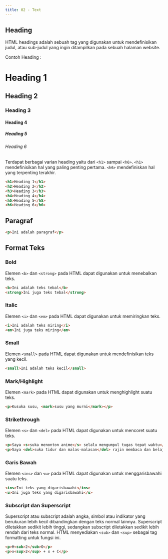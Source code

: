 ```yaml
---
title: 02 - Text
---
```


## Heading

HTML headings adalah sebuah tag yang digunakan untuk mendefinisikan judul, atau sub-judul yang ingin ditampilkan pada
sebuah halaman website.

Contoh Heading :
# Heading 1
## Heading 2
### Heading 3
#### Heading 4
##### Heading 5
###### Heading 6

Terdapat berbagai varian heading yaitu dari `<h1>` sampai `<h6>`.
`<h1>` mendefinisikan hal yang paling penting pertama. `<h6>` mendefiniskan hal yang terpenting terakhir.

```html
<h1>Heading 1</h1>
<h2>Heading 2</h2>
<h3>Heading 3</h3>
<h4>Heading 4</h4>
<h5>Heading 5</h5>
<h6>Heading 6</h6>
```

## Paragraf

```html
<p>Ini adalah paragraf</p>
```

## Format Teks

### Bold

Elemen `<b>` dan `<strong>` pada HTML dapat digunakan untuk menebalkan teks.

```html
<b>Ini adalah teks tebal</b>
<strong>Ini juga teks tebal</strong>
```

### Italic

Elemen `<i>` dan `<em>` pada HTML dapat digunakan untuk memiringkan teks.

```html
<i>Ini adalah teks miring</i>
<em>Ini juga teks miring</em>
```

### Small

Elemen `<small>` pada HTML dapat digunakan untuk mendefinisikan teks yang kecil.

```html
<small>Ini adalah teks kecil</small>
```

### Mark/Highlight

Elemen `<mark>` pada HTML dapat digunakan untuk menghighlight suatu teks.

```html
<p>Kusuka susu, <mark>susu yang murni</mark></p>
```

### Strikethrough

Elemen `<s>` dan `<del>` pada HTML dapat digunakan untuk mencoret suatu teks.

```html
<p>Saya <s>suka menonton anime</s> selalu mengumpul tugas tepat waktu</p>
<p>Saya <del>suka tidur dan malas-malasan</del> rajin membaca dan belajar</p>
```

### Garis Bawah

Elemen `<ins>` dan `<u>` pada HTML dapat digunakan untuk menggarisbawahi suatu teks.

```html
<ins>Ini teks yang digarisbawahi</ins>
<u>Ini juga teks yang digarisbawahi</u>
```

### Subscript dan Superscript

Superscript atau subscript adalah angka, simbol atau indikator yang berukuran lebih kecil dibandingkan dengan teks normal lainnya. Superscript diletakkan sedikit lebih tinggi, sedangkan subscript diletakkan sedikit lebih rendah dari teks normal. HTML menyediakan `<sub>` dan `<sup>` sebagai tag formatting untuk fungsi ini.

```html
<p>H<sub>2</sub>O</p>
<p>x<sup>2</sup> + x + C</p>
```